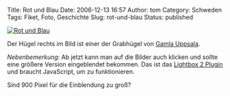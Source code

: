 Title: Rot und Blau
Date: 2006-12-13 16:57
Author: tom
Category: Schweden
Tags: Fiket, Foto, Geschichte
Slug: rot-und-blau
Status: published

[![Rot und
Blau](/pic/redbluesky_s.jpg "Rot und Blau")](/pic/redbluesky_l.jpg)

Der Hügel rechts im Bild ist einer der Grabhügel von [Gamla
Uppsala](http://de.wikipedia.org/wiki/Gamla_Uppsala).

*Nebenbemerkung:* Ab jetzt kann man auf die Bilder auch klicken und
sollte eine größere Version eingeblendet bekommen. Das ist das [Lightbox
2 Plugin](http://www.m3nt0r.de/blog/lightbox-wordpress-plugin/) und
braucht JavaScript, um zu funktionieren.

Sind 900 Pixel für die Einblendung zu groß?


